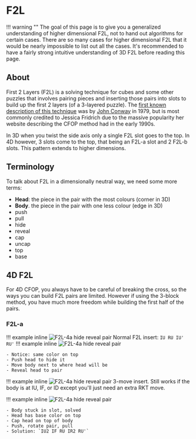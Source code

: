 # F2L

!!! warning ""
    The goal of this page is to give you a generalized understanding of higher dimensional F2L, not to hand out algorithms for certain cases. There are so many cases for higher dimensional F2L that it would be nearly impossible to list out all the cases. It's recommended to have a fairly strong intuitive understanding of 3D F2L before reading this page.

## About

First 2 Layers (F2L) is a solving technique for cubes and some other puzzles that involves pairing pieces and inserting those pairs into slots to build up the first 2 layers (of a 3-layered puzzle). The [first known description of this technique](https://www.cubinghistory.com/3x3/Methods/CFOP#first-two-layers) was by [John Conway](https://en.wikipedia.org/wiki/John_Horton_Conway) in 1979, but is most commonly credited to Jessica Fridrich due to the massive popularity her website describing the CFOP method had in the early 1990s.

In 3D when you twist the side axis only a single F2L slot goes to the top. In 4D however, 3 slots come to the top, that being an F2L-a slot and 2 F2L-b slots. This pattern extends to higher dimensions.

## Terminology

To talk about F2L in a dimensionally neutral way, we need some more terms:

- **Head**: the piece in the pair with the most colours (corner in 3D)
- **Body**. the piece in the pair with one less colour (edge in 3D)
- push
- pull
- hide
- reveal
- cap
- uncap
- top
- base

## 4D F2L

For 4D CFOP, you always have to be careful of breaking the cross, so the ways you can build F2L pairs are limited. However if using the 3-block method, you have much more freedom while building the first half of the pairs.

### F2L-a

!!! example inline
    ![F2L-4a hide reveal pair](https://assets.hypercubing.xyz/img/virt/F2L/F2L-4a_3.png)
    Normal F2L insert: `IU RU IU' RU'`
!!! example inline
    ![F2L-4a hide reveal pair](https://assets.hypercubing.xyz/img/virt/F2L/F2L-4a_1.png)

    - Notice: same color on top
    - Push head to hide it
    - Move body next to where head will be
    - Reveal head to pair

!!! example inline
    ![F2L-4a hide reveal pair](https://assets.hypercubing.xyz/img/virt/F2L/F2L-4a_4.png)
    3-move insert. Still works if the body is at IU, IF, or ID except you'll just need an extra RKT move.

!!! example inline
    ![F2L-4a hide reveal pair](https://assets.hypercubing.xyz/img/virt/F2L/F2L-4a_2.png)

    - Body stuck in slot, solved
    - Head has base color on top
    - Cap head on top of body
    - Push, rotate pair, pull
    - Solution: `IU2 IF RU IR2 RU'`